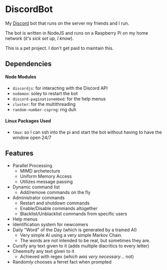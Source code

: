 # DiscordBot
My [Discord](https://discord.com/) bot that runs on the server my friends and I run.

The bot is written in NodeJS and runs on a Raspberry Pi on my home network (*it's sick set up, I know*).

This is a pet project. I don't get paid to maintain this.

## Dependencies
#### Node Modules
- `discordjs`: for interacting with the Discord API
- `nodemon`: soley to restart the bot
- `discord-paginationembed`: for the help menus
- `cluster`: for the multithreading
- `random-number-csprng`: rng duh
#### Linux Packages Used
- `tmux`: so I can ssh into the pi and start the bot without having to have the window open 24/7

## Features
- Parallel Processing
  - MIMD archetecture
  - Uniform Memory Access
  - Utilizes message passing
- Dynamic command list
  - Add/remove commands on the fly
- Administrator commands
  - Restart and shutdown commands
  - Enable/Disable commands altogether
  - Blacklist/Unblacklist commands from specific users
- Help menus
- Identification system for newcomers
- Daily "Word" of the Day (which is generated by a trained AI)
  - Very simple AI using a very simple Markov Chain.
  - The words are not intended to be real, but sometimes they are.
- Cursify any text given to it (adds multiple diacritics to every letter)
- Cheemsify any text given to it
  - Achieved with regex (*which was very necessary*... not)
- Randomly chooses a ferret fact when prompted
